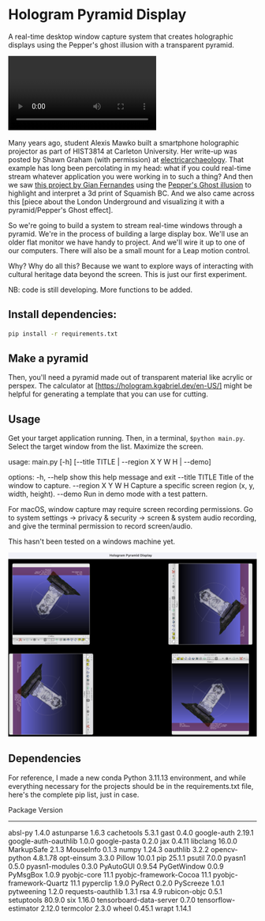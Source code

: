 # Hologram Pyramid Display

A real-time desktop window capture system that creates holographic displays using the Pepper's ghost illusion with a transparent pyramid.

<video controls="controls" src="output.mp4">
    Your browser does not support the HTML5 Video element.
</video>

Many years ago, student Alexis Mawko built a smartphone holographic projector as part of HIST3814 at Carleton University. Her write-up was posted by Shawn Graham (with permission) at [electricarchaeology](https://electricarchaeology.ca/2018/04/13/guest-post-alexis-mawko-lessons-from-warhol/). That example has long been percolating in my head: what if you could real-time stream whatever application you were working in to such a thing? And then we saw [this project by Gian Fernandes](https://www.instructables.com/Hologram-Display-Peppers-Ghost-Projector-Part-2/) using the [Pepper's Ghost illusion](https://en.wikipedia.org/wiki/Pepper's_ghost) to highlight and interpret a 3d print of Squamish BC. And we also came across this [piece about the London Underground and visualizing it with a pyramid/Pepper's Ghost effect].

So we're going to build a system to stream real-time windows through a pyramid. We're in the process of building a large display box. We'll use an older flat monitor we have handy to project. And we'll wire it up to one of our computers. There will also be a small mount for a Leap motion control. 

Why? Why do all this? Because we want to explore ways of interacting with cultural heritage data beyond the screen. This is just our first experiment.

NB: code is still developing. More functions to be added.

## Install dependencies:

```bash
pip install -r requirements.txt
```

## Make a pyramid

Then, you'll need a pyramid made out of transparent material like acrylic or perspex. The calculator at [https://hologram.kgabriel.dev/en-US/] might be helpful for generating a template that you can use for cutting. 

## Usage

Get your target application running. Then, in a terminal, `$python main.py`. Select the target window from the list. Maximize the screen.

usage: main.py [-h] [--title TITLE | --region X Y W H | --demo]

options:
  -h, --help        show this help message and exit
  --title TITLE     Title of the window to capture.
  --region X Y W H  Capture a specific screen region (x, y, width, height).
  --demo            Run in demo mode with a test pattern.

For macOS, window capture may require screen recording permissions. Go to system settings  -> privacy & security -> screen & system audio recording, and give the terminal permission to record screen/audio.

This hasn't been tested on a windows machine yet.

![](recording.png)

## Dependencies

For reference, I made a new conda Python 3.11.13 environment, and while everything necessary for the projects should be in the requirements.txt file, here's the complete pip list, just in case.

Package                 Version
----------------------- --------
absl-py                 1.4.0
astunparse              1.6.3
cachetools              5.3.1
gast                    0.4.0
google-auth             2.19.1
google-auth-oauthlib    1.0.0
google-pasta            0.2.0
jax                     0.4.11
libclang                16.0.0
MarkupSafe              2.1.3
MouseInfo               0.1.3
numpy                   1.24.3
oauthlib                3.2.2
opencv-python           4.8.1.78
opt-einsum              3.3.0
Pillow                  10.0.1
pip                     25.1.1
psutil                  7.0.0
pyasn1                  0.5.0
pyasn1-modules          0.3.0
PyAutoGUI               0.9.54
PyGetWindow             0.0.9
PyMsgBox                1.0.9
pyobjc-core             11.1
pyobjc-framework-Cocoa  11.1
pyobjc-framework-Quartz 11.1
pyperclip               1.9.0
PyRect                  0.2.0
PyScreeze               1.0.1
pytweening              1.2.0
requests-oauthlib       1.3.1
rsa                     4.9
rubicon-objc            0.5.1
setuptools              80.9.0
six                     1.16.0
tensorboard-data-server 0.7.0
tensorflow-estimator    2.12.0
termcolor               2.3.0
wheel                   0.45.1
wrapt                   1.14.1
